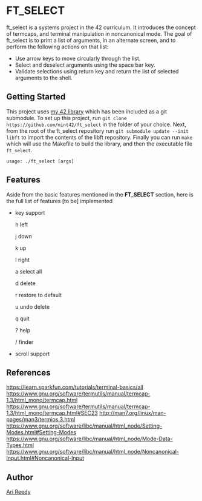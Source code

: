 # FT_SELECT

ft_select is a systems project in the 42 curriculum. It introduces the concept of termcaps, and terminal manipulation in noncanonical mode. The goal of ft_select is to print a list of arguments, in an alternate screen, and to perform the following actions on that list:

- Use arrow keys to move circularly through the list.
- Select and deselect arguments using the space bar key.
- Validate selections using return key and return the list of selected arguments to the shell.

## Getting Started

This project uses [my 42 library](https://github.com/mint42/lib) which has been included as a git submodule. To set up this project, run `git clone https://github.com/mint42/ft_select` in the folder of your choice. Next, from the root of the ft_select repository run `git submodule update --init libft` to import the contents of the libft repository. Finally you can run `make` which will use the Makefile to build the library, and then the executable file `ft_select`.

```
usage: ./ft_select [args]
```

## Features

Aside from the basic features mentioned in the __FT_SELECT__ section, here is the full list of features [to be] implemented

- key support

	h	left

	j	down 

	k	up

	l	right

	a	select all

	d	delete

	r	restore to default

	u	undo delete

	q	quit

	?	help

	/	finder

- scroll support

## References 

https://learn.sparkfun.com/tutorials/terminal-basics/all
https://www.gnu.org/software/termutils/manual/termcap-1.3/html_mono/termcap.html
https://www.gnu.org/software/termutils/manual/termcap-1.3/html_mono/termcap.html#SEC23
http://man7.org/linux/man-pages/man3/termios.3.html
https://www.gnu.org/software/libc/manual/html_node/Setting-Modes.html#Setting-Modes
https://www.gnu.org/software/libc/manual/html_node/Mode-Data-Types.html
https://www.gnu.org/software/libc/manual/html_node/Noncanonical-Input.html#Noncanonical-Input

## Author

[Ari Reedy](https://github.com/mint42/)
